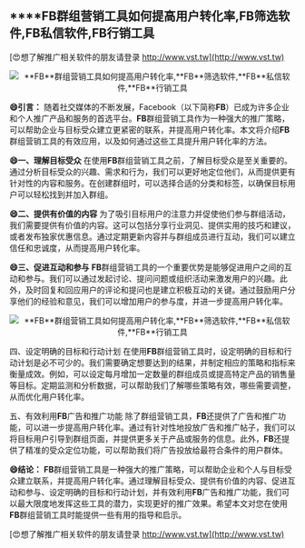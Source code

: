 ## ****FB**群组营销工具如何提高用户转化率,**FB**筛选软件,**FB**私信软件,**FB**行销工具**

[😍想了解推广相关软件的朋友请登录 http://www.vst.tw](http://www.vst.tw)

 <center><img src="https://vst.tw/MP4/tuiguang/png/7.png" alt="**FB**群组营销工具如何提高用户转化率,**FB**筛选软件,**FB**私信软件,**FB**行销工具"></center>

**😄引言：**
随着社交媒体的不断发展，Facebook（以下简称**FB**）已成为许多企业和个人推广产品和服务的首选平台。**FB**群组营销工具作为一种强大的推广策略，可以帮助企业与目标受众建立更紧密的联系，并提高用户转化率。本文将介绍**FB**群组营销工具的有效应用，以及如何通过这些工具提升用户转化率的方法。

**😄一、理解目标受众**
在使用**FB**群组营销工具之前，了解目标受众是至关重要的。通过分析目标受众的兴趣、需求和行为，我们可以更好地定位他们，从而提供更有针对性的内容和服务。在创建群组时，可以选择合适的分类和标签，以确保目标用户可以轻松找到并加入群组。

**😄二、提供有价值的内容**
为了吸引目标用户的注意力并促使他们参与群组活动，我们需要提供有价值的内容。这可以包括分享行业洞见、提供实用的技巧和建议，或者发布独家优惠信息。通过定期更新内容并与群组成员进行互动，我们可以建立信任和忠诚度，从而提高用户转化率。

**😄三、促进互动和参与**
**FB**群组营销工具的一个重要优势是能够促进用户之间的互动和参与。我们可以通过发起讨论、提问问题或组织活动来激发用户的兴趣。此外，及时回复和回应用户的评论和提问也是建立积极互动的关键。通过鼓励用户分享他们的经验和意见，我们可以增加用户的参与度，并进一步提高用户转化率。

 <center><img src="https://vst.tw/MP4/tuiguang/png/6.png" alt="**FB**群组营销工具如何提高用户转化率,**FB**筛选软件,**FB**私信软件,**FB**行销工具"></center>

四、设定明确的目标和行动计划
在使用**FB**群组营销工具时，设定明确的目标和行动计划是必不可少的。我们需要确定想要达到的结果，并制定相应的策略和指标来衡量成效。例如，可以设定每月增加一定数量的群组成员或提高特定产品的销售量等目标。定期监测和分析数据，可以帮助我们了解哪些策略有效，哪些需要调整，从而优化用户转化率。

五、有效利用**FB**广告和推广功能
除了群组营销工具，**FB**还提供了广告和推广功能，可以进一步提高用户转化率。通过有针对性地投放广告和推广帖子，我们可以将目标用户引导到群组页面，并提供更多关于产品或服务的信息。此外，**FB**还提供了精准的受众定位功能，可以帮助我们将广告投放给最符合条件的用户群体。

**😄结论：**
**FB**群组营销工具是一种强大的推广策略，可以帮助企业和个人与目标受众建立联系，并提高用户转化率。通过理解目标受众、提供有价值的内容、促进互动和参与、设定明确的目标和行动计划，并有效利用**FB**广告和推广功能，我们可以最大限度地发挥这些工具的潜力，实现更好的推广效果。希望本文对您在使用**FB**群组营销工具时能提供一些有用的指导和启示。

[😍想了解推广相关软件的朋友请登录 http://www.vst.tw](http://www.vst.tw)



